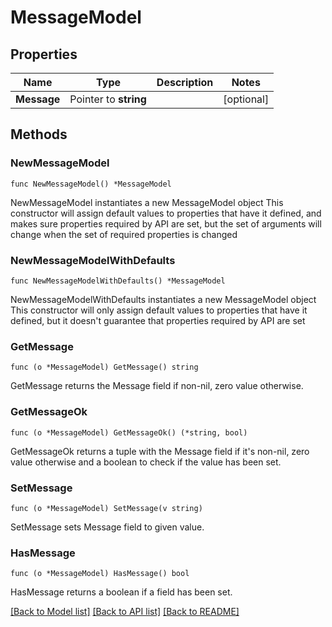 # MessageModel

## Properties

Name | Type | Description | Notes
------------ | ------------- | ------------- | -------------
**Message** | Pointer to **string** |  | [optional] 

## Methods

### NewMessageModel

`func NewMessageModel() *MessageModel`

NewMessageModel instantiates a new MessageModel object
This constructor will assign default values to properties that have it defined,
and makes sure properties required by API are set, but the set of arguments
will change when the set of required properties is changed

### NewMessageModelWithDefaults

`func NewMessageModelWithDefaults() *MessageModel`

NewMessageModelWithDefaults instantiates a new MessageModel object
This constructor will only assign default values to properties that have it defined,
but it doesn't guarantee that properties required by API are set

### GetMessage

`func (o *MessageModel) GetMessage() string`

GetMessage returns the Message field if non-nil, zero value otherwise.

### GetMessageOk

`func (o *MessageModel) GetMessageOk() (*string, bool)`

GetMessageOk returns a tuple with the Message field if it's non-nil, zero value otherwise
and a boolean to check if the value has been set.

### SetMessage

`func (o *MessageModel) SetMessage(v string)`

SetMessage sets Message field to given value.

### HasMessage

`func (o *MessageModel) HasMessage() bool`

HasMessage returns a boolean if a field has been set.


[[Back to Model list]](../README.md#documentation-for-models) [[Back to API list]](../README.md#documentation-for-api-endpoints) [[Back to README]](../README.md)


